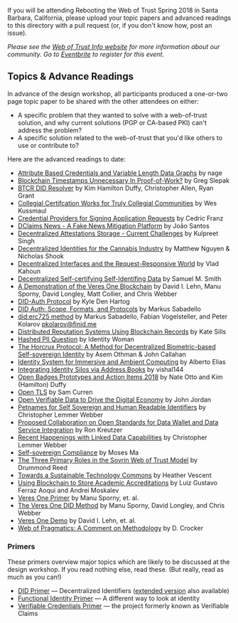 If you will be attending Rebooting the Web of Trust Spring 2018 in Santa Barbara, California, please upload your topic papers and advanced readings to this directory with a pull request (or, if you don't know how, post an issue).

_Please see the [Web of Trust Info website](http://www.weboftrust.info/) for more information about our community. Go to [Eventbrite](http://rwot6.eventbrite.com) to register for this event._

##  Topics & Advance Readings

In advance of the design workshop, all participants produced a one-or-two page topic paper to be shared with the other attendees on either:

* A specific problem that they wanted to solve with a web-of-trust solution, and why current solutions (PGP or CA-based PKI) can't address the problem?
* A specific solution related to the web-of-trust that you'd like others to use or contribute to?

Here are the advanced readings to date:

* [Attribute Based Credentials and Variable Length Data Graphs](AttributeBasedCredentials_and_VariableLengthDataGraphs) by nage
* [Blockchain Timestamps Unnecessary In Proof-of-Work?](Blockchains-Timestamps-Unnecessary-In-PoW) by Greg Slepak
* [BTCR DID Resolver](btcr_did_resolver) by Kim Hamilton Duffy, Christopher Allen, Ryan Grant
* [Collegial Certifcation Works for Truly Collegial Communities](Collegial-Certification-Works-for-Truly-Collegial-Communities.pdf) by Wes Kussmaul
* [Credential Providers for Signing Application Requests](CredentialProvider_App_Integration) by Cedric Franz
* [DClaims News - A Fake News Mitigation Platform](DClaims) by João Santos
* [Decentralized Attestations Storage - Current Challenges](decentralised-attestations-storage-network-challenges) by Kulpreet Singh
* [Decentralized Identities for the Cannabis Industry](cannabis-kyc) by Matthew Nguyen & Nicholas Shook
* [Decentralized Interfaces and the Request-Responsive World](decentralized-interfaces) by Vlad Kahoun
* [Decentralized Self-certifying Self-Identifing Data](Self_ID_Data_KeyMgmt) by Samuel M. Smith 
* [A Demonstration of the Veres One Blockchain](veres-one-demo) by David I. Lehn, Manu Sporny, David Longley, Matt Collier, and Chris Webber
* [DID-Auth Protocol](DID-Auth%20protocol) by Kyle Den Hartog
* [DID Auth: Scope, Formats, and Protocols](DID%20Auth:%20Scope%2C%20Formats%2C%20and%20Protocols) by Markus Sabadello
* [did:erc725 method](DID-Method-erc725) by Markus Sabadello, Fabian Vogelsteller, and Peter Kolarov <pkolarov@finid.me>
* [Distributed Reputation Systems Using Blockchain Records](distributed-reputation-systems-kate-sills) by Kate Sills
* [Hashed PII Question](hashed-PII-Question) by Identity Woman
* [The Horcrux Protocol: A Method for Decentralized Biometric-based Self-sovereign Identity](HorcruxProtocol.pdf) by Asem Othman & John Callahan
* [Identity System for Immersive and Ambient Computing](identy_immersive_ambient_computing) by Alberto Elias
* [Integrating Identity Silos via Address Books](Diam) by vishal144
* [Open Badges Prototypes and Action Items 2018](openbadges-prototypes-action-items-2018) by Nate Otto and Kim (Hamilton) Duffy
* [Open TLS](OpenTLS) by Sam Curren
* [Open Verifiable Data to Drive the Digital Economy](TheOrgBook%20-%20RWoT%20Mar%202018%20-%20Province%20of%20BC) by John Jordan
* [Petnames for Self Sovereign and Human Readable Identifiers](petnames) by Christopher Lemmer Webber
* [Proposed Collaboration on Open Standards for Data Wallet and Data Service Integration](data_wallet_serivce_integration) by Ron Kreutzer
* [Recent Happenings with Linked Data Capabilities](ld-ocap-recent-happenings) by Christopher Lemmer Webber
* [Self-sovereign Compliance](self-sovereign-compliance) by Moses Ma
* [The Three Primary Roles in the Sovrin Web of Trust Model](sovrin-web-of-trust-3-primary-roles) by Drummond Reed
* [Towards a Sustainable Technology Commons](SustainableTechnologyCommons-HeatherVescentv3) by Heather Vescent
* [Using Blockchain to Store Academic Accreditations](documentorum) by Luiz Gustavo Ferraz Aoqui and Andrei Moskalev
* [Veres One Primer](veres-one-primer) by Manu Sporny, et. al.
* [The Veres One DID Method](veres-one-did-method) by Manu Sporny, David Longley, and Chris Webber
* [Veres One Demo](veres-one-demo) by David I. Lehn, et. al.
* [Web of Pragmatics: A Comment on Methodology](Web-of-Pragmatics) by D. Crocker

### Primers

These primers overview major topics which are likely to be discussed at the design workshop. If you read nothing else, read these. (But really, read as much as you can!)

* [DID Primer](did-primer) — Decentralized Identifiers ([extended version](did-primer-extended) also available)
* [Functional Identity Primer](functional-identity-primer) — A different way to look at identity
* [Verifiable Credentials Primer](verifiable-credentials-primer) — the project formerly known as Verifiable Claims
